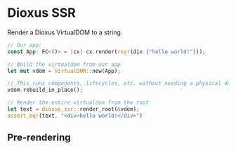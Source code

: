 # Dioxus SSR

Render a Dioxus VirtualDOM to a string.

```rust
// Our app:
const App: FC<()> = |cx| cx.render(rsx!(div {"hello world!"}));

// Build the virtualdom from our app
let mut vdom = VirtualDOM::new(App);

// This runs components, lifecycles, etc. without needing a physical dom. Some features (like noderef) won't work.
vdom.rebuild_in_place();

// Render the entire virtualdom from the root
let text = dioxus_ssr::render_root(&vdom);
assert_eq!(text, "<div>hello world!</div>")
```



## Pre-rendering


